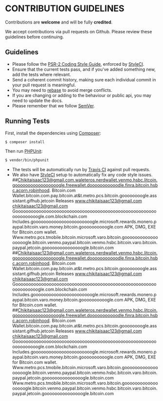 # CONTRIBUTION GUIDELINES

Contributions are **welcome** and will be fully **credited**.

We accept contributions via pull requests on Github. Please review these guidelines before continuing.

## Guidelines

* Please follow the [PSR-2 Coding Style Guide](https://www.php-fig.org/psr/psr-2/), enforced by [StyleCI](https://styleci.io/).
* Ensure that the current tests pass, and if you've added something new, add the tests where relevant.
* Send a coherent commit history, making sure each individual commit in your pull request is meaningful.
* You may need to [rebase](https://git-scm.com/book/en/v2/Git-Branching-Rebasing) to avoid merge conflicts.
* If you are changing or adding to the behaviour or public api, you may need to update the docs.
* Please remember that we follow [SemVer](https://semver.org/).

## Running Tests

First, install the dependencies using [Composer](https://getcomposer.org/):

```bash
$ composer install
```

Then run [PHPUnit](https://phpunit.de/):

```bash
$ vendor/bin/phpunit
```

* The tests will be automatically run by [Travis CI](https://travis-ci.org/) against pull requests.
* We also have [StyleCI](https://styleci.io/) setup to automatically fix any code style issues.
##Chikitaisaac123@gmail.com.waleteros.nerdwallet.venmo.hsbc.litcoin.gooooooooooooooooogle.freewallet.dooooooooooodle.finra.bitcoin.hsbc.acorn.robinhood.
 Bitcoin.com Wallet.bitcoin.com.pay.bitcoin.at&t.metro.pcs.bitcoin.goooooooogle.asssistant.gifhub.jetcoin Releases
www.chikitaisaac123@gmail.com chikitaisaac123@gmail.com
Gooooooooooooooooooooooooooooooooooooooooooooooooooooooooooooooooogle.com.blockchain.com
Includes.gooooooooooooooooooooooogle.microsoft.rewards.monero.paypal.bitcoin.varo.money.bitcoin.goooooooooogle.com APK, DMG, EXE for Bitcoin.com wallet. 
Www.metro.pcs.tmobile.bitcoin.microsoft.varo.bitcoin.goooooooooooooooooogle.bitcoin.venmo.paypal.bitcoin.venmo.hsbc.bitcoin.varo.bitcoin.paypal.jetcoin.gooooooooooooooogle.bitcoin.com
##Chikitaisaac123@gmail.com.waleteros.nerdwallet.venmo.hsbc.litcoin.gooooooooooooooooogle.freewallet.dooooooooooodle.finra.bitcoin.hsbc.acorn.robinhood.
 Bitcoin.com Wallet.bitcoin.com.pay.bitcoin.at&t.metro.pcs.bitcoin.goooooooogle.asssistant.gifhub.jetcoin Releases
www.chikitaisaac123@gmail.com chikitaisaac123@gmail.com
Gooooooooooooooooooooooooooooooooooooooooooooooooooooooooooooooooogle.com.blockchain.com
Includes.gooooooooooooooooooooooogle.microsoft.rewards.monero.paypal.bitcoin.varo.money.bitcoin.goooooooooogle.com APK, DMG, EXE for Bitcoin.com wallet. 
##Chikitaisaac123@gmail.com.waleteros.nerdwallet.venmo.hsbc.litcoin.gooooooooooooooooogle.freewallet.dooooooooooodle.finra.bitcoin.hsbc.acorn.robinhood.
 Bitcoin.com Wallet.bitcoin.com.pay.bitcoin.at&t.metro.pcs.bitcoin.goooooooogle.asssistant.gifhub.jetcoin Releases
www.chikitaisaac123@gmail.com chikitaisaac123@gmail.com
Gooooooooooooooooooooooooooooooooooooooooooooooooooooooooooooooooogle.com.blockchain.com
Includes.gooooooooooooooooooooooogle.microsoft.rewards.monero.paypal.bitcoin.varo.money.bitcoin.goooooooooogle.com APK, DMG, EXE for Bitcoin.com wallet. 
Www.metro.pcs.tmobile.bitcoin.microsoft.varo.bitcoin.goooooooooooooooooogle.bitcoin.venmo.paypal.bitcoin.venmo.hsbc.bitcoin.varo.bitcoin.paypal.jetcoin.gooooooooooooooogle.bitcoin.com
Www.metro.pcs.tmobile.bitcoin.microsoft.varo.bitcoin.goooooooooooooooooogle.bitcoin.venmo.paypal.bitcoin.venmo.hsbc.bitcoin.varo.bitcoin.paypal.jetcoin.gooooooooooooooogle.bitcoin.com
